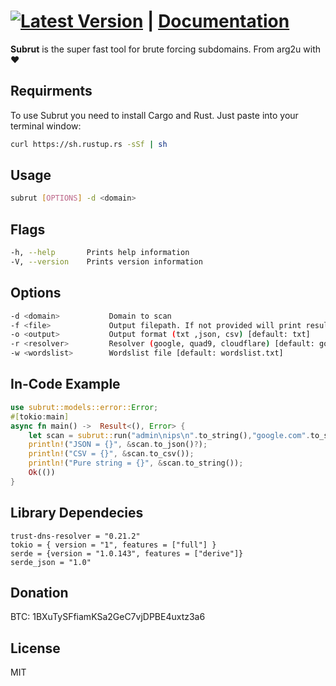 [![Latest Version](https://img.shields.io/crates/v/subrut.svg)](https://crates.io/crates/subrut) | [Documentation](https://docs.rs/subrut)
===

**Subrut** is the super fast tool for brute forcing subdomains. From arg2u with ♥

## **Requirments**
To use Subrut you need to install Cargo and Rust.
Just paste into your terminal window: 
```bash
curl https://sh.rustup.rs -sSf | sh
```

## **Usage**
```bash
subrut [OPTIONS] -d <domain>
```

## **Flags**
```bash
-h, --help       Prints help information
-V, --version    Prints version information
```
## **Options**
```bash
-d <domain>           Domain to scan
-f <file>             Output filepath. If not provided will print results to console [default: ""]
-o <output>           Output format (txt ,json, csv) [default: txt]
-r <resolver>         Resolver (google, quad9, cloudflare) [default: google]
-w <wordslist>        Wordslist file [default: wordslist.txt]
```
## **In-Code Example**

```rust
use subrut::models::error::Error;
#[tokio:main]
async fn main() ->  Result<(), Error> {
    let scan = subrut::run("admin\nips\n".to_string(),"google.com".to_string(), "google".to_string(), None)?;
    println!("JSON = {}", &scan.to_json()?);
    println!("CSV = {}", &scan.to_csv());
    println!("Pure string = {}", &scan.to_string());
    Ok(())
}
```

## **Library Dependecies**
    trust-dns-resolver = "0.21.2"
    tokio = { version = "1", features = ["full"] }
    serde = {version = "1.0.143", features = ["derive"]}
    serde_json = "1.0"

## **Donation**

BTC: 1BXuTySFfiamKSa2GeC7vjDPBE4uxtz3a6

## **License**

MIT
